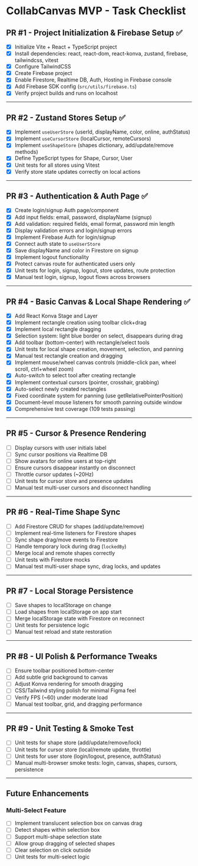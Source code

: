 # CollabCanvas MVP - Task Checklist

## PR #1 - Project Initialization & Firebase Setup ✅

* [x] Initialize Vite + React + TypeScript project
* [x] Install dependencies: react, react-dom, react-konva, zustand, firebase, tailwindcss, vitest
* [x] Configure TailwindCSS
* [x] Create Firebase project
* [x] Enable Firestore, Realtime DB, Auth, Hosting in Firebase console
* [x] Add Firebase SDK config (`src/utils/firebase.ts`)
* [x] Verify project builds and runs on localhost

---

## PR #2 - Zustand Stores Setup ✅

* [x] Implement `useUserStore` (userId, displayName, color, online, authStatus)
* [x] Implement `useCursorStore` (localCursor, remoteCursors)
* [x] Implement `useShapeStore` (shapes dictionary, add/update/remove methods)
* [x] Define TypeScript types for Shape, Cursor, User
* [x] Unit tests for all stores using Vitest
* [x] Verify store state updates correctly on local actions

---

## PR #3 - Authentication & Auth Page ✅

* [x] Create login/signup Auth page/component
* [x] Add input fields: email, password, displayName (signup)
* [x] Add validation: required fields, email format, password min length
* [x] Display validation errors and login/signup errors
* [x] Implement Firebase Auth for login/signup
* [x] Connect auth state to `useUserStore`
* [x] Save displayName and color in Firestore on signup
* [x] Implement logout functionality
* [x] Protect canvas route for authenticated users only
* [x] Unit tests for login, signup, logout, store updates, route protection
* [x] Manual test login, signup, logout flows across browsers

---

## PR #4 - Basic Canvas & Local Shape Rendering ✅

* [x] Add React Konva Stage and Layer
* [x] Implement rectangle creation using toolbar click+drag
* [x] Implement local rectangle dragging
* [x] Selection system: light blue border on select, disappears during drag
* [x] Add toolbar (bottom-center) with rectangle/select tools
* [x] Unit tests for local shape creation, movement, selection, and panning
* [x] Manual test rectangle creation and dragging
* [x] Implement mouse/wheel canvas controls (middle-click pan, wheel scroll, ctrl+wheel zoom)
* [x] Auto-switch to select tool after creating rectangle
* [x] Implement contextual cursors (pointer, crosshair, grabbing)
* [x] Auto-select newly created rectangles
* [x] Fixed coordinate system for panning (use getRelativePointerPosition)
* [x] Document-level mouse listeners for smooth panning outside window
* [x] Comprehensive test coverage (109 tests passing)

---

## PR #5 - Cursor & Presence Rendering

* [ ] Display cursors with user initials label
* [ ] Sync cursor positions via Realtime DB
* [ ] Show avatars for online users at top-right
* [ ] Ensure cursors disappear instantly on disconnect
* [ ] Throttle cursor updates (~20Hz)
* [ ] Unit tests for cursor store and presence updates
* [ ] Manual test multi-user cursors and disconnect handling

---

## PR #6 - Real-Time Shape Sync

* [ ] Add Firestore CRUD for shapes (add/update/remove)
* [ ] Implement real-time listeners for Firestore shapes
* [ ] Sync shape drag/move events to Firestore
* [ ] Handle temporary lock during drag (`lockedBy`)
* [ ] Merge local and remote shapes correctly
* [ ] Unit tests with Firestore mocks
* [ ] Manual test multi-user shape sync, drag locks, and updates

---

## PR #7 - Local Storage Persistence

* [ ] Save shapes to localStorage on change
* [ ] Load shapes from localStorage on app start
* [ ] Merge localStorage state with Firestore on reconnect
* [ ] Unit tests for persistence logic
* [ ] Manual test reload and state restoration

---

## PR #8 - UI Polish & Performance Tweaks

* [ ] Ensure toolbar positioned bottom-center
* [ ] Add subtle grid background to canvas
* [ ] Adjust Konva rendering for smooth dragging
* [ ] CSS/Tailwind styling polish for minimal Figma feel
* [ ] Verify FPS (~60) under moderate load
* [ ] Manual test toolbar, grid, and dragging performance

---

## PR #9 - Unit Testing & Smoke Test

* [ ] Unit tests for shape store (add/update/remove/lock)
* [ ] Unit tests for cursor store (local/remote update, throttle)
* [ ] Unit tests for user store (login/logout, presence, authStatus)
* [ ] Manual multi-browser smoke tests: login, canvas, shapes, cursors, persistence

---

## Future Enhancements

### Multi-Select Feature
* [ ] Implement translucent selection box on canvas drag
* [ ] Detect shapes within selection box
* [ ] Support multi-shape selection state
* [ ] Allow group dragging of selected shapes
* [ ] Clear selection on click outside
* [ ] Unit tests for multi-select logic
